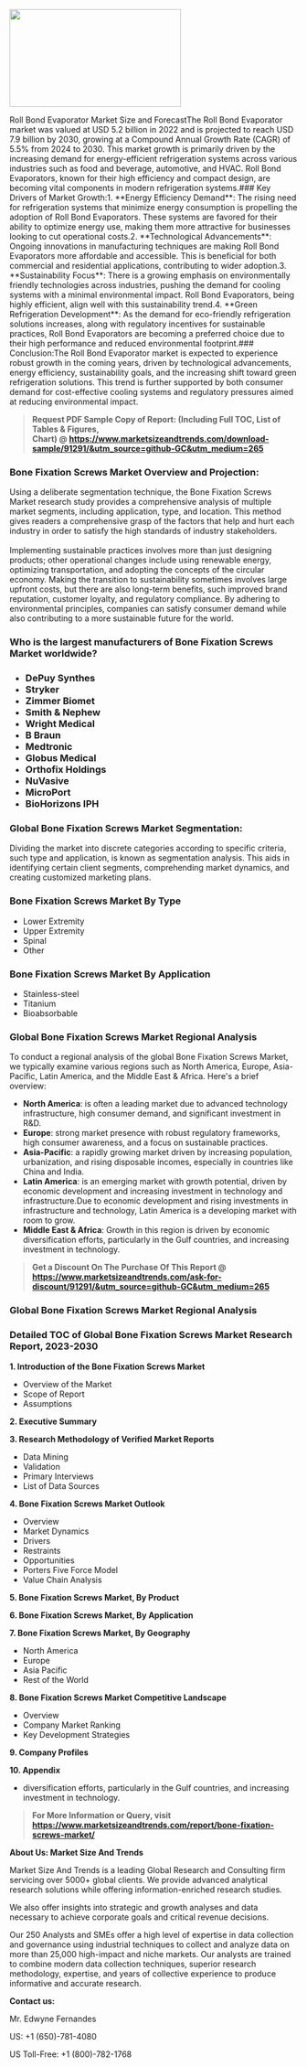 <p><img class="alignnone size-medium wp-image-20088" src="https://ffe5etoiles.com/wp-content/uploads/2024/12/MST1-300x171.png" alt="" width="300" height="171" /></p>Roll Bond Evaporator Market Size and ForecastThe Roll Bond Evaporator market was valued at USD 5.2 billion in 2022 and is projected to reach USD 7.9 billion by 2030, growing at a Compound Annual Growth Rate (CAGR) of 5.5% from 2024 to 2030. This market growth is primarily driven by the increasing demand for energy-efficient refrigeration systems across various industries such as food and beverage, automotive, and HVAC. Roll Bond Evaporators, known for their high efficiency and compact design, are becoming vital components in modern refrigeration systems.### Key Drivers of Market Growth:1. **Energy Efficiency Demand**: The rising need for refrigeration systems that minimize energy consumption is propelling the adoption of Roll Bond Evaporators. These systems are favored for their ability to optimize energy use, making them more attractive for businesses looking to cut operational costs.2. **Technological Advancements**: Ongoing innovations in manufacturing techniques are making Roll Bond Evaporators more affordable and accessible. This is beneficial for both commercial and residential applications, contributing to wider adoption.3. **Sustainability Focus**: There is a growing emphasis on environmentally friendly technologies across industries, pushing the demand for cooling systems with a minimal environmental impact. Roll Bond Evaporators, being highly efficient, align well with this sustainability trend.4. **Green Refrigeration Development**: As the demand for eco-friendly refrigeration solutions increases, along with regulatory incentives for sustainable practices, Roll Bond Evaporators are becoming a preferred choice due to their high performance and reduced environmental footprint.### Conclusion:The Roll Bond Evaporator market is expected to experience robust growth in the coming years, driven by technological advancements, energy efficiency, sustainability goals, and the increasing shift toward green refrigeration solutions. This trend is further supported by both consumer demand for cost-effective cooling systems and regulatory pressures aimed at reducing environmental impact.</p><blockquote id="" class=""><strong>Request PDF Sample Copy of Report: (Including Full TOC, List of Tables &amp; Figures, Chart)&nbsp;@&nbsp;<strong><a href="https://www.marketsizeandtrends.com/download-sample/91291/&utm_source=github-GC&utm_medium=265" target="_blank">https://www.marketsizeandtrends.com/download-sample/91291/&utm_source=github-GC&utm_medium=265</a></strong></strong></blockquote><h3 id="" class="">Bone Fixation Screws Market&nbsp;Overview and Projection:</h3><p id="" class="">Using a deliberate segmentation technique, the Bone Fixation Screws Market research study provides a comprehensive analysis of multiple market segments, including application, type, and location. This method gives readers a comprehensive grasp of the factors that help and hurt each industry in order to satisfy the high standards of industry stakeholders. <br /> <br />Implementing sustainable practices involves more than just designing products; other operational changes include using renewable energy, optimizing transportation, and adopting the concepts of the circular economy. Making the transition to sustainability sometimes involves large upfront costs, but there are also long-term benefits, such improved brand reputation, customer loyalty, and regulatory compliance. By adhering to environmental principles, companies can satisfy consumer demand while also contributing to a more sustainable future for the world.</p><h3 id="" class="">Who is the largest manufacturers of&nbsp;Bone Fixation Screws Market worldwide?</h3><h3 class=""><p><ul><li>DePuy Synthes </li><li> Stryker </li><li> Zimmer Biomet </li><li> Smith & Nephew </li><li> Wright Medical </li><li> B Braun </li><li> Medtronic </li><li> Globus Medical </li><li> Orthofix Holdings </li><li> NuVasive </li><li> MicroPort </li><li> BioHorizons IPH</li></ul></p></h3><h3 id="" class="">Global&nbsp;Bone Fixation Screws Market Segmentation:</h3><p id="" class="">Dividing the market into discrete categories according to specific criteria, such type and application, is known as segmentation analysis. This aids in identifying certain client segments, comprehending market dynamics, and creating customized marketing plans.</p><h3 id="" class="">Bone Fixation Screws Market&nbsp;By Type</h3><p><p><ul><li>Lower Extremity</li><li> Upper Extremity</li><li> Spinal</li><li> Other</p></li></ul></p></p><h3 id="" class="">Bone Fixation Screws Market&nbsp;By Application</h3><p class=""><p><ul><li>Stainless-steel</li><li> Titanium</li><li> Bioabsorbable</li></ul></p></p><h3 id="" class="">Global Bone Fixation Screws Market Regional Analysis</h3><p id="" class="">To conduct a regional analysis of the global Bone Fixation Screws Market, we typically examine various regions such as North America, Europe, Asia-Pacific, Latin America, and the Middle East &amp; Africa. Here's a brief overview:</p><ul><li><strong>North America</strong>: is often a leading market due to advanced technology infrastructure, high consumer demand, and significant investment in R&amp;D.</li><li><strong>Europe</strong>: strong market presence with robust regulatory frameworks, high consumer awareness, and a focus on sustainable practices.</li><li><strong>Asia-Pacific</strong>: a rapidly growing market driven by increasing population, urbanization, and rising disposable incomes, especially in countries like China and India.</li><li><strong>Latin America</strong>: is an emerging market with growth potential, driven by economic development and increasing investment in technology and infrastructure.Due to economic development and rising investments in infrastructure and technology, Latin America is a developing market with room to grow.</li><li><strong>Middle East &amp; Africa</strong>: Growth in this region is driven by economic diversification efforts, particularly in the Gulf countries, and increasing investment in technology.</li></ul><blockquote id="" class=""><strong>Get a Discount On The Purchase Of This Report @ <strong><a href="https://www.marketsizeandtrends.com/ask-for-discount/91291/&utm_source=github-GC&utm_medium=265" target="_blank">https://www.marketsizeandtrends.com/ask-for-discount/91291/&utm_source=github-GC&utm_medium=265</a></strong></strong></blockquote><h3 id="" class="">Global Bone Fixation Screws Market Regional Analysis</h3><h3 id="" class="">Detailed TOC of Global Bone Fixation Screws Market Research Report, 2023-2030</h3><p id="" class=""><strong>1. Introduction of the Bone Fixation Screws Market</strong></p><ul><li>Overview of the Market</li><li>Scope of Report</li><li>Assumptions</li></ul><p id="" class=""><strong>2. Executive Summary</strong></p><p id="" class=""><strong>3. Research Methodology of Verified Market Reports</strong></p><ul><li>Data Mining</li><li>Validation</li><li>Primary Interviews</li><li>List of Data Sources</li></ul><p id="" class=""><strong>4. Bone Fixation Screws Market Outlook</strong></p><ul><li>Overview</li><li>Market Dynamics</li><li>Drivers</li><li>Restraints</li><li>Opportunities</li><li>Porters Five Force Model</li><li>Value Chain Analysis</li></ul><p id="" class=""><strong>5. Bone Fixation Screws Market, By Product</strong></p><p id="" class=""><strong>6. Bone Fixation Screws Market, By Application</strong></p><p id="" class=""><strong>7. Bone Fixation Screws Market, By Geography</strong></p><ul><li>North America</li><li>Europe</li><li>Asia Pacific</li><li>Rest of the World</li></ul><p id="" class=""><strong>8. Bone Fixation Screws Market Competitive Landscape</strong></p><ul><li>Overview</li><li>Company Market Ranking</li><li>Key Development Strategies</li></ul><p id="" class=""><strong>9. Company Profiles</strong></p><p id="" class=""><strong>10. Appendix</strong></p><ul><li>diversification efforts, particularly in the Gulf countries, and increasing investment in technology.</li></ul><blockquote id="" class=""><strong>For More Information or Query, visit <strong><strong><a href="https://www.marketsizeandtrends.com/report/bone-fixation-screws-market/" target="_blank">https://www.marketsizeandtrends.com/report/bone-fixation-screws-market/</a></strong></strong></strong></blockquote><p id="" class=""><strong>About Us: Market Size And Trends</strong></p><p id="" class="">Market Size And Trends is a leading Global Research and Consulting firm servicing over 5000+ global clients. We provide advanced analytical research solutions while offering information-enriched research studies.</p><p id="" class="">We also offer insights into strategic and growth analyses and data necessary to achieve corporate goals and critical revenue decisions.</p><p id="" class="">Our 250 Analysts and SMEs offer a high level of expertise in data collection and governance using industrial techniques to collect and analyze data on more than 25,000 high-impact and niche markets. Our analysts are trained to combine modern data collection techniques, superior research methodology, expertise, and years of collective experience to produce informative and accurate research.</p><p id="" class=""><strong>Contact us:</strong></p><p id="" class="">Mr. Edwyne Fernandes</p><p id="" class="">US: +1 (650)-781-4080</p><p id="" class="">US Toll-Free: +1 (800)-782-1768</p>
